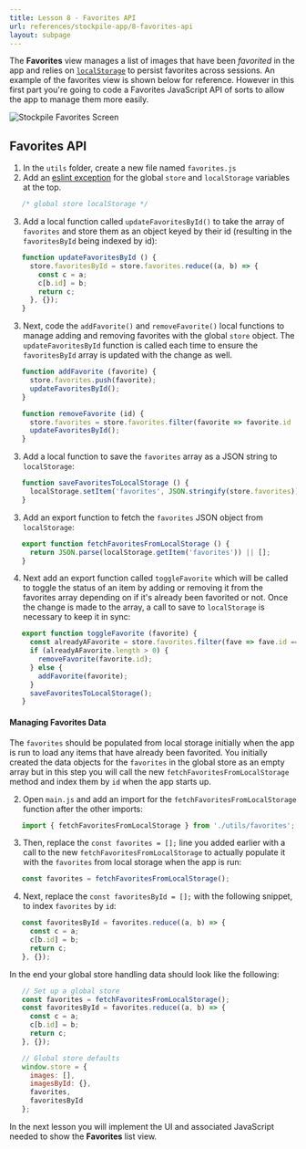 ```yaml
---
title: Lesson 8 - Favorites API
url: references/stockpile-app/8-favorites-api
layout: subpage
---
```


The **Favorites** view manages a list of images that have been *favorited* in the app and relies on [`localStorage`](https://developer.mozilla.org/en-US/docs/Web/API/Storage/LocalStorage) to persist favorites across sessions. An example of the favorites view is shown below for reference. However in this first part you're going to code a Favorites JavaScript API of sorts to allow the app to manage them more easily. 

<img class="mobile-image" src="/images/stockpile/favorites.png" alt="Stockpile Favorites Screen"/>

## Favorites API
1. In the `utils` folder, create a new file named `favorites.js`
2. Add an [eslint exception](https://eslint.org/docs/rules/no-undef) for the global `store` and `localStorage` variables at the top.

 ```javascript
    /* global store localStorage */
```

3. Add a local function called `updateFavoritesById()` to take the array of `favorites` and store them as an object keyed by their id (resulting in the `favoritesById` being indexed by id):

 ```javascript
    function updateFavoritesById () {
      store.favoritesById = store.favorites.reduce((a, b) => {
        const c = a;
        c[b.id] = b;
        return c;
      }, {});
    }
```
		
3. Next, code the `addFavorite()` and `removeFavorite()` local functions to manage adding and removing favorites with the global `store` object. The `updateFavoritesById` function is called each time to ensure the `favoritesById` array is updated with the change as well. 

 ```javascript
    function addFavorite (favorite) {
      store.favorites.push(favorite);
      updateFavoritesById();
    }

    function removeFavorite (id) {
      store.favorites = store.favorites.filter(favorite => favorite.id !== id);
      updateFavoritesById();
    }
```

3. Add a local function to save the `favorites` array as a JSON string to `localStorage`:

 ```javascript	
    function saveFavoritesToLocalStorage () {
      localStorage.setItem('favorites', JSON.stringify(store.favorites));
    }
```

3. Add an export function to fetch the `favorites` JSON object from `localStorage`:

 ```javascript
    export function fetchFavoritesFromLocalStorage () {
      return JSON.parse(localStorage.getItem('favorites')) || [];
    }
```

4. Next add an export function called `toggleFavorite` which will be called to toggle the status of an item by adding or removing it from the favorites array depending on if it's already been favorited or not. Once the change is made to the array, a call to save to `localStorage` is necessary to keep it in sync:

 ```javascript
    export function toggleFavorite (favorite) {
      const alreadyAFavorite = store.favorites.filter(fave => fave.id === favorite.id);
      if (alreadyAFavorite.length > 0) {
        removeFavorite(favorite.id);
      } else {
        addFavorite(favorite);
      }
      saveFavoritesToLocalStorage();
    }
```

#### Managing Favorites Data
The `favorites` should be populated from local storage initially when the app is run to load any items that have already been favorited. You initially created the data objects for the `favorites` in the global store as an empty array but in this step you will call the new `fetchFavoritesFromLocalStorage` method and index them by `id` when the app starts up.

2. Open `main.js` and add an import for the `fetchFavoritesFromLocalStorage` function after the other imports:

 ```javascript
    import { fetchFavoritesFromLocalStorage } from './utils/favorites';
```    
		
3. Then, replace the `const favorites = [];` line you added earlier  with a call to the new `fetchFavoritesFromLocalStorage` to actually populate it with the `favorites` from local storage when the app is run:

 ```javascript	
    const favorites = fetchFavoritesFromLocalStorage();
```

4. Next, replace the `const favoritesById = [];` with the following snippet, to index `favorites` by `id`:

 ```javascript
    const favoritesById = favorites.reduce((a, b) => {
      const c = a;
      c[b.id] = b;
      return c;
    }, {});	
```

  In the end your global store handling data should look like the following:
    
 ```javascript    
    // Set up a global store
    const favorites = fetchFavoritesFromLocalStorage();
    const favoritesById = favorites.reduce((a, b) => {
      const c = a;
      c[b.id] = b;
      return c;
    }, {});

    // Global store defaults
    window.store = {
      images: [],
      imagesById: {},
      favorites,
      favoritesById
    };
```	

In the next lesson you will implement the UI and associated JavaScript needed to show the **Favorites** list view.